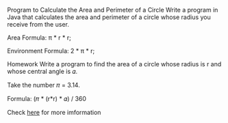 Program to Calculate the Area and Perimeter of a Circle
Write a program in Java that calculates the area and perimeter of a circle whose radius you receive from the user.

Area Formula: π * r * r;

Environment Formula: 2 * π * r;

Homework
Write a program to find the area of a circle whose radius is r and whose central angle is 𝛼.

Take the number 𝜋 = 3.14.

Formula: (𝜋 * (r*r) * 𝛼) / 360

Check [here](https://academy.patika.dev/tr/courses/java101/pratik-daire-alan-cevre) for more imformation